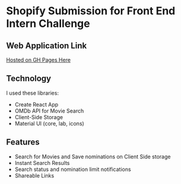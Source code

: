 # Shopify Submission for Front End Intern Challenge

## Web Application Link
[Hosted on GH Pages Here](https://chrscchrn.github.io/ShopifyFrontEnd/)

## Technology
I used these libraries:
- Create React App
- OMDb API for Movie Search
- Client-Side Storage
- Material UI (core, lab, icons)

## Features
- Search for Movies and Save nominations on Client Side storage
- Instant Search Results
- Search status and nomination limit notifications
- Shareable Links